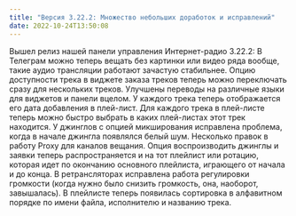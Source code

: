 ```yaml
---
title: "Версия 3.22.2: Множество небольших доработок и исправлений"
date: 2022-10-24T13:50:08
---
```


Вышел релиз нашей панели управления Интернет-радио 3.22.2: В Телеграм можно теперь вещать без картинки или видео ряда вообще, такие аудио трансляции работают зачастую стабильнее. Опцию доступности трека в виджете заказа треков теперь можно переключать сразу для нескольких треков. Улучшены переводы на различные языки для виджетов и панели вцелом. У каждого трека теперь отображается его дата добавления в плей-лист. Для каждого трека в плей-листе теперь можно быстро выбрать в каких плей-листах этот трек находится. У джинглов с опцией микширования исправлена проблема, когда в начале джингла появлялся белый шум. Несколько правок в работу Proxy для каналов вещания. Опция воспроизводить джинглы и заявки теперь распространяется и на тот плейлист или ротацию, которая идет по окончанию основного плейлиста, играющего от начала и до конца. В ретрансляторах исправлена работа регулировки громкости (когда нужно было снизить громкость, она, наоборот, завышалась). В плейлисте теперь появилась сортировка в алфавитном порядке по имени файла, исполнителю и названию трека.

